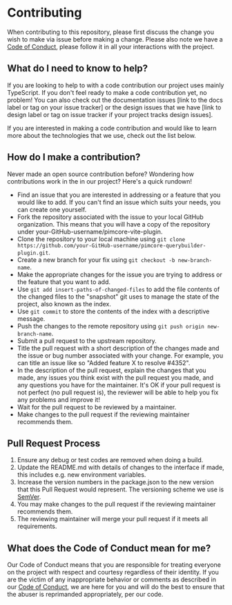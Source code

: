 # Contributing

When contributing to this repository, please first discuss the change you wish to make via issue before making a change.
Please also note we have a [Code of Conduct](CODE_OF_CONDUCT.md), please follow it in all your interactions with the project.

## What do I need to know to help?

If you are looking to help to with a code contribution our project uses mainly TypeScript. 
If you don't feel ready to make a code contribution yet, no problem! 
You can also check out the documentation issues [link to the docs label or tag on your issue tracker] 
or the design issues that we have [link to design label or tag on issue tracker if your project tracks design issues].

If you are interested in making a code contribution and would like to learn more about the technologies that we use, 
check out the list below.

## How do I make a contribution?

Never made an open source contribution before? Wondering how contributions work in the in our project? Here's a quick rundown!

- Find an issue that you are interested in addressing or a feature that you would like to add. If you can't find an 
  issue which suits your needs, you can create one yourself. 
- Fork the repository associated with the issue to your local GitHub organization. This means that you will have a copy 
  of the repository under your-GitHub-username/pimcore-vite-plugin.
- Clone the repository to your local machine using `git clone https://github.com/your-GitHub-username/pimcore-querybuilder-plugin.git`.
- Create a new branch for your fix using `git checkout -b new-branch-name`.
- Make the appropriate changes for the issue you are trying to address or the feature that you want to add.
- Use `git add insert-paths-of-changed-files` to add the file contents of the changed files to the "snapshot"
  git uses to manage the state of the project, also known as the index.
- Use `git commit` to store the contents of the index with a descriptive message.
- Push the changes to the remote repository using `git push origin new-branch-name`.
- Submit a pull request to the upstream repository.
- Title the pull request with a short description of the changes made and the issue or bug number associated with your 
  change. For example, you can title an issue like so "Added feature X to resolve #4352".
- In the description of the pull request, explain the changes that you made, any issues you think exist with the pull 
  request you made, and any questions you have for the maintainer. It's OK if your pull request is not perfect
  (no pull request is), the reviewer will be able to help you fix any problems and improve it!
- Wait for the pull request to be reviewed by a maintainer.
- Make changes to the pull request if the reviewing maintainer recommends them.

## Pull Request Process

1. Ensure any debug or test codes are removed when doing a build.
2. Update the README.md with details of changes to the interface if made, this includes e.g. new environment variables.
3. Increase the version numbers in the package.json to the new version that this Pull Request would 
   represent. The versioning scheme we use is [SemVer](https://semver.org/).
4. You may make changes to the pull request if the reviewing maintainer recommends them.
5. The reviewing maintainer will merge your pull request if it meets all requirements.

## What does the Code of Conduct mean for me?

Our Code of Conduct means that you are responsible for treating everyone on the project with respect and courtesy 
regardless of their identity. If you are the victim of any inappropriate behavior or comments as described in our
[Code of Conduct](CODE_OF_CONDUCT.md), we are here for you and will do the best to ensure that the abuser is reprimanded 
appropriately, per our code.
